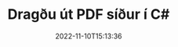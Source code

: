---
############################# Static ############################
layout: "auto-gen-merger"
date: 2022-11-10T15:13:36
draft: false
otherformats: ppsx ppt pptx rtf tex vdx vsdm vsdx vssm vssx vstm vstx vsx vtx xlam xls

############################# Head ############################
head_title: "Dragðu út PDF síður í C#"
head_description: "Dragðu síður út á fljótlegan hátt úr PDF skrá í C#. Vistaðu nýja skjalið sem inniheldur valdar síður með því að nota forritaskil skjalasamruna."

############################# Header ############################
title: "Dragðu út PDF síður í C#"
description: "Dragðu út PDF síður með nokkrum línum af .NET kóða."
bg_image: "https://cms.admin.containerize.com/templates/aspose/App_Themes/V3/images/bg/header1.png"
bg_overlay: false
button:
    enable: true
    icon: "fas fa-arrow-down"
    label: "Sækja ókeypis prufuáskrift"
    link: "https://downloads.groupdocs.com/merger/net"

############################# SubMenu ############################
submenu:
    enable: true

    left:
        img_alt: "GroupDocs.Merger for .NET"
        image: "https://cms.admin.containerize.com/templates/groupdocs/images/product-logos/90x90-noborder/groupdocs-merger-net.png"
        product: "GroupDocs.Merger"
        platform: ".NET"

    middle:
        button:

            # button loop
            - link: "https://apireference.groupdocs.com/merger/net"
              text: "API tilvísun"

            # button loop
            - link: "https://github.com/groupdocs-merger"
              text: "Dæmi um kóða"

            # button loop
            - link: "https://products.groupdocs.app/merger/family"
              text: "Sýningar í beinni"

            # button loop
            - link: "https://purchase.groupdocs.com/pricing/merger/net"
              text: "Verðlag"

    right:
        link_download: "https://downloads.groupdocs.com/merger"
        link_learn: "https://docs.groupdocs.com/merger/net"
        link_buy: "https://purchase.groupdocs.com"

############################# About ############################
about:
    enable: true
    title: "Um GroupDocs.Merger for .NET API"
    content: |
        [GroupDocs.Merger for .NET](/is/merger/net/) býður upp á einfalda lausn til að sameinast á öruggan hátt og skipta á milli margra skjalasniða, þar á meðal PDF, Microsoft Office (Word, Excel, PowerPoint , OneNote), OpenDocument, HTML, myndir og mörg önnur innan .NET forrita. Með því að bæta við örfáum línum af kóðanum skaltu framkvæma nokkrar skjalaaðgerðir eins og færa, fjarlægja, snúa, skipta um, draga út eða breyta stefnu síðna innan skjalanna. Skjalasamruna API styður einnig forskoðun skjalasíður sem mynd til að greina skjalabyggingu, snið og innihald á síðunni.
        
        GroupDocs.Merger API er rétti kosturinn fyrir fyrirtækjalausnir sem þurfa útdráttaraðgerðir fyrir skráarsíður. Þessi API eru vel studd á öllum helstu stýrikerfum og kerfum þar á meðal .NET Framework, .NET Standard, .NET Core, Mono.

############################# Steps ############################
steps:
    enable: true
    title_left: "Dragðu út PDF skráarsíður í .NET"
    content_left: |
        [GroupDocs.Merger for .NET](/is/merger/net/) auðveldar forriturum C# að draga þær síður sem óskað er eftir úr PDF skrá og vista hana sem nýja skrá sem inniheldur valdar síður með því að útfæra nokkur einföld skref.
        
        * Frumstilla **ExtractOptions** með blaðsíðunúmerum sem ættu að birtast í skjalinu sem myndast.
        * Búðu til nýtt tilvik af **Merger** og sendu frumskjalsslóð sem byggingarbreytu.
        * Hringdu í **ExtractPages** og sendu **ExtractOptions** hlutinn.
        * Hringdu í **Save** og tilgreindu skráarslóðina til að vista skjalið sem myndast.

    title_right: "kerfis kröfur"
    content_right: |
        GroupDocs.Merger for .NET API eru studd á öllum helstu kerfum og stýrikerfum. Áður en þú keyrir kóðann hér að neðan skaltu ganga úr skugga um að þú hafir eftirfarandi forsendur uppsettar á kerfinu þínu.

        * Stýrikerfi: Microsoft Windows, Linux, MacOS
        * Þróunarumhverfi: Visual Studio, Xamarin, MonoDevelop
        * Rammar: .NET Framework, .NET Standard, .NET Core, Mono
        * Sæktu nýjustu útgáfuna af GroupDocs.Merger for .NET frá [NuGet](https://www.nuget.org/packages/groupdocs.merger)
         
    code: |
     {{% merger/additional-styles %}}
     {{< merger/code-merger title="Hvernig á að draga út PDF skráarsíður með því að nota C# dæmi kóða">}}

        ```csharp    
        // Dragðu út PDF skráarsíður með því að nota GroupDocs.Merger API
        // Frumstilla ExtractOptions flokkinn með völdum blaðsíðunúmerum
        ExtractOptions extractOptions = new ExtractOptions(new int[] { 2, 5 });

        // Staðfestu samruna með inntaksskjali PDF
        using (Merger merger = new Merger("input.pdf"))
          {
            // Hringdu í ExtractPages aðferðina og sendu ExtractOptions hlutinn til hennar
            merger.ExtractPages(extractOptions);
    
            // Hringdu í Vista aðferð til að vista úttaksskjalið með útdrættum síðum
            merger.Save("output.pdf");
          }
        ```
     {{< /merger/code-merger >}}

############################# Demos ############################
demos:
    enable: true
    title: "Sýningar í beinni - Dragðu út PDF síður á netinu"
    content: |
       Dragðu út PDF skráarsíður núna með því að fara á vefsíðu [GroupDocs.Merger Live Demos](https://products.groupdocs.app/splitter/extract-pages/pdf).
       Lifandi kynningin hefur eftirfarandi kosti.
        
############################# About Formats ############################
about_formats:
    enable: true

############################# More Formats ############################
more_formats:
    enable: true
    title: "Dragðu út síður úr öðrum skjalasniðum"
    content: |
        .NET skjöl sameining og skipt API fyrir skráarsnið og myndir. Dragðu út nokkur af vinsælustu skráarsniðunum eins og fram kemur hér að neðan.

############################# Back to top ###############################
back_to_top:
    enable: true
---